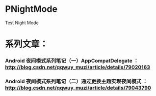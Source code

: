 # PNightMode
Test Night Mode


# 系列文章：
### Android 夜间模式系列笔记（一）AppCompatDelegate     ： http://blog.csdn.net/qqwuy_muzi/article/details/79020163
### Android 夜间模式系列笔记（二）通过更换主题实现夜间模式 ： http://blog.csdn.net/qqwuy_muzi/article/details/79043790